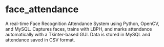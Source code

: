 # face_attendance
A real-time Face Recognition Attendance System using Python, OpenCV, and MySQL. Captures faces, trains with LBPH, and marks attendance automatically with a Tkinter-based GUI. Data is stored in MySQL and attendance saved in CSV format.
